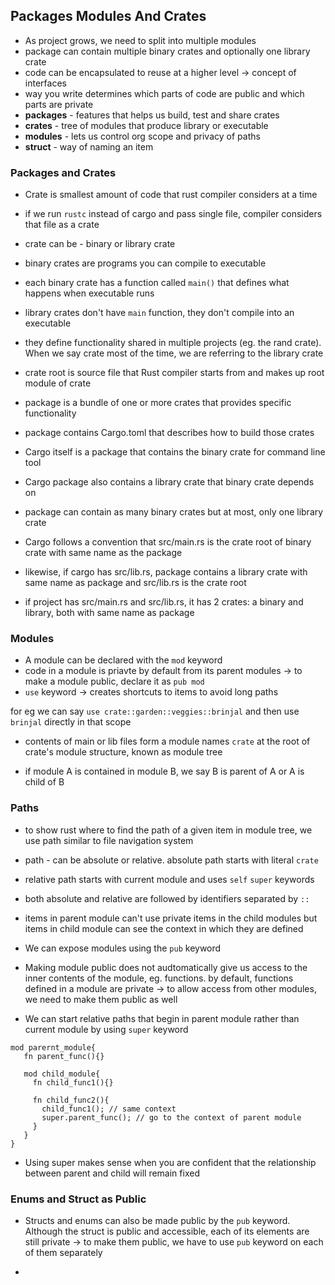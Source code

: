 ## Packages Modules And Crates

- As project grows, we need to split into multiple modules
- package can contain multiple binary crates and optionally one library crate
- code can be encapsulated to reuse at a higher level -> concept of interfaces
- way you write determines which parts of code are public and which parts are private
- **packages** - features that helps us build, test and share crates
- **crates** - tree of modules that produce library or executable
- **modules** - lets us control org scope and privacy of paths
- **struct** - way of naming an item 


### Packages and Crates

- Crate is smallest amount of code that rust compiler considers at a time
- if we run `rustc` instead of cargo and pass single file, compiler considers that file as a crate
- crate can be  - binary or library crate
- binary crates are programs you can compile to executable
- each binary crate has a function called `main()` that defines what happens when executable runs
- library crates don't have `main` function, they don't compile into an executable
- they define functionality shared in multiple projects (eg. the rand crate). When we say crate most of the time, we are referring to the library crate

- crate root is source file that Rust compiler starts from and makes up root module of crate
- package is a bundle of one or more crates that provides specific functionality

- package contains Cargo.toml that describes how to build those crates
- Cargo itself is a package that contains the binary crate for command line tool 
- Cargo package also contains a library crate that binary crate depends on

- package can contain as many binary crates but at most, only one library crate
- Cargo follows a convention that src/main.rs is the crate root of binary crate with same name as the package
- likewise, if cargo has src/lib.rs, package contains a library crate with same name as package
and src/lib.rs is the crate root

- if project has src/main.rs and src/lib.rs, it has 2 crates: a binary and library, both with same name as package



### Modules

- A module can be declared with the `mod` keyword
- code in a module is priavte by default from its parent modules -> to make a module public, declare it as `pub mod`
- `use` keyword -> creates shortcuts to items to avoid long paths

for eg we can say `use crate::garden::veggies::brinjal` and then use `brinjal` directly in that scope


- contents of main or lib files form a module names `crate` at the root of crate's module structure, known as module tree

- if module A is contained in module B, we say B is parent of A or A is child of B



### Paths

- to show rust where to find the path of a given item in module tree, we use path similar to file navigation system

- path - can be absolute or relative. absolute path starts with literal `crate`
- relative path starts with current module and uses `self` `super` keywords
- both absolute and relative are followed by identifiers separated by `::`

- items in parent module can't use private items in the child modules but items in child module can see the context in which they are defined

- We can expose modules using the `pub` keyword

- Making module public does not audtomatically give us access to the inner contents of the module, eg. functions. by default, functions defined in a module are private -> to allow access from other modules, we need to make them public as well

- We can start relative paths that begin in parent module rather than current module by using `super` keyword

```
mod parernt_module{
   fn parent_func(){}

   mod child_module{
     fn child_func1(){}

     fn child_func2(){
       child_func1(); // same context
       super.parent_func(); // go to the context of parent module
     }    
   }
}

```

- Using super makes sense when you are confident that the relationship between parent and child will remain fixed



### Enums and Struct as Public
- Structs and enums can also be made public by the `pub` keyword. Although the struct is public and accessible, each of its elements are still private -> to make them public, we have to use `pub` keyword on each of them separately

- 
